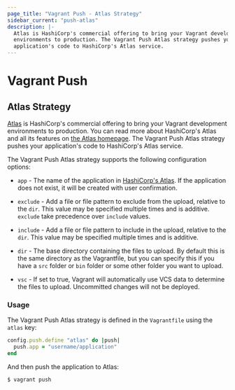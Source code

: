 ```yaml
---
page_title: "Vagrant Push - Atlas Strategy"
sidebar_current: "push-atlas"
description: |-
  Atlas is HashiCorp's commercial offering to bring your Vagrant development
  environments to production. The Vagrant Push Atlas strategy pushes your
  application's code to HashiCorp's Atlas service.
---
```


# Vagrant Push

## Atlas Strategy

[Atlas][] is HashiCorp's commercial offering to bring your Vagrant development
environments to production. You can read more about HashiCorp's Atlas and all
its features on [the Atlas homepage][Atlas]. The Vagrant Push Atlas strategy
pushes your application's code to HashiCorp's Atlas service.

The Vagrant Push Atlas strategy supports the following configuration options:

- `app` - The name of the application in [HashiCorp's Atlas][Atlas]. If the
  application does not exist, it will be created with user confirmation.

- `exclude` - Add a file or file pattern to exclude from the upload, relative to
  the `dir`. This value may be specified multiple times and is additive.
  `exclude` take precedence over `include` values.

- `include` - Add a file or file pattern to include in the upload, relative to
  the `dir`. This value may be specified multiple times and is additive.

- `dir` - The base directory containing the files to upload. By default this is
  the same directory as the Vagrantfile, but you can specify this if you have
  a `src` folder or `bin` folder or some other folder you want to upload.

- `vsc` - If set to true, Vagrant will automatically use VCS data to determine
  the files to upload. Uncommitted changes will not be deployed.


### Usage

The Vagrant Push Atlas strategy is defined in the `Vagrantfile` using the
`atlas` key:

```ruby
config.push.define "atlas" do |push|
  push.app = "username/application"
end
```

And then push the application to Atlas:

```shell
$ vagrant push
```

[Atlas]: https://atlas.hashicorp.com/  "HashiCorp's Atlas Service"
